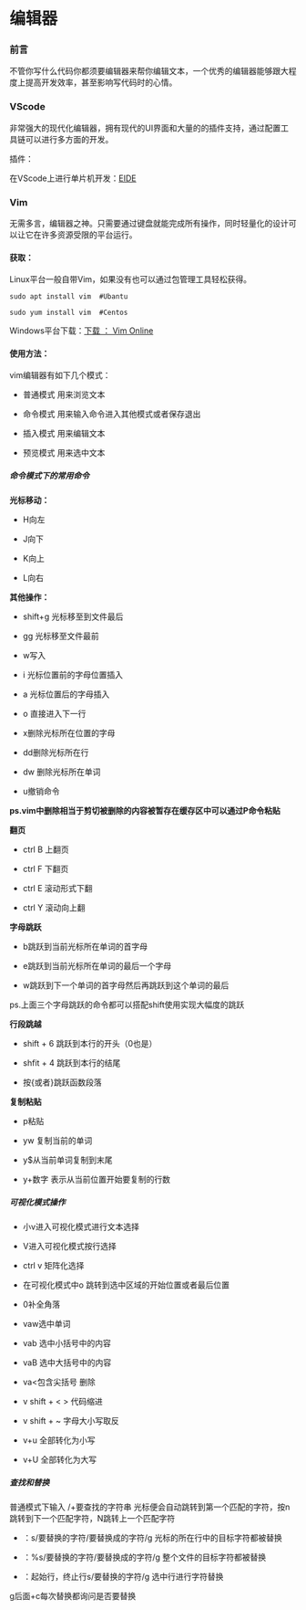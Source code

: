 # 编辑器

### 前言

不管你写什么代码你都须要编辑器来帮你编辑文本，一个优秀的编辑器能够跟大程度上提高开发效率，甚至影响写代码时的心情。

### VScode

非常强大的现代化编辑器，拥有现代的UI界面和大量的的插件支持，通过配置工具链可以进行多方面的开发。

插件：

在VScode上进行单片机开发：[EIDE](https://em-ide.com/zh-cn/docs/intro/)

### Vim

无需多言，编辑器之神。只需要通过键盘就能完成所有操作，同时轻量化的设计可以让它在许多资源受限的平台运行。

#### 获取：

Linux平台一般自带Vim，如果没有也可以通过包管理工具轻松获得。

```
sudo apt install vim  #Ubantu

sudo yum install vim  #Centos
```

Windows平台下载：[下载 ： Vim Online](https://www.vim.org/download.php)

#### 使用方法：

vim编辑器有如下几个模式：

- 普通模式 用来浏览文本

- 命令模式 用来输入命令进入其他模式或者保存退出

- 插入模式 用来编辑文本

- 预览模式 用来选中文本

##### 命令模式下的常用命令

**光标移动：**

- H向左

- J向下

- K向上

- L向右

**其他操作：**

- shift+g 光标移至到文件最后

- gg 光标移至文件最前

- w写入

- i 光标位置前的字母位置插入

- a 光标位置后的字母插入

- o 直接进入下一行

- x删除光标所在位置的字母

- dd删除光标所在行
- dw 删除光标所在单词
- u撤销命令

**ps.vim中删除相当于剪切被删除的内容被暂存在缓存区中可以通过P命令粘贴**

**翻页**

- ctrl B 上翻页

- ctrl F 下翻页

- ctrl E 滚动形式下翻

- ctrl Y 滚动向上翻

**字母跳跃**

- b跳跃到当前光标所在单词的首字母

- e跳跃到当前光标所在单词的最后一个字母

- w跳跃到下一个单词的首字母然后再跳跃到这个单词的最后

ps.上面三个字母跳跃的命令都可以搭配shift使用实现大幅度的跳跃

**行段跳越**

- shift + 6 跳跃到本行的开头（0也是）

- shfit + 4 跳跃到本行的结尾

- 按{或者}跳跃函数段落

**复制粘贴**

- p粘贴

- yw 复制当前的单词

- y$从当前单词复制到末尾

- y+数字 表示从当前位置开始要复制的行数

##### 可视化模式操作

- 小v进入可视化模式进行文本选择

- V进入可视化模式按行选择

- ctrl v 矩阵化选择

- 在可视化模式中o 跳转到选中区域的开始位置或者最后位置

- 0补全角落

- vaw选中单词

- vab 选中小括号中的内容

- vaB 选中大括号中的内容

- va<包含尖括号 删除

- v shift + < > 代码缩进

- v shift + ~ 字母大小写取反

- v+u 全部转化为小写

- v+U 全部转化为大写

##### **查找和替换**

普通模式下输入 /+要查找的字符串 光标便会自动跳转到第一个匹配的字符，按n跳转到下一个匹配字符，N跳转上一个匹配字符

- ：s/要替换的字符/要替换成的字符/g 光标的所在行中的目标字符都被替换

- ：%s/要替换的字符/要替换成的字符/g 整个文件的目标字符都被替换

- ：起始行，终止行s/要替换的字符/g 选中行进行字符替换

g后面+c每次替换都询问是否要替换